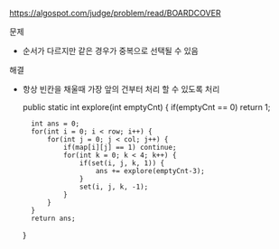 https://algospot.com/judge/problem/read/BOARDCOVER

문제
- 순서가 다르지만 같은 경우가 중복으로 선택될 수 있음

해결
- 항상 빈칸을 채울때 가장 앞의 건부터 처리 할 수 있도록 처리

	public static int explore(int emptyCnt) {
		if(emptyCnt == 0) return 1;
		
		int ans = 0;
		for(int i = 0; i < row; i++) {
			for(int j = 0; j < col; j++) {
				if(map[i][j] == 1) continue;
				for(int k = 0; k < 4; k++) {
					if(set(i, j, k, 1)) {
						ans += explore(emptyCnt-3);
					}
					set(i, j, k, -1);
				}
			}
		}
		return ans;
	}